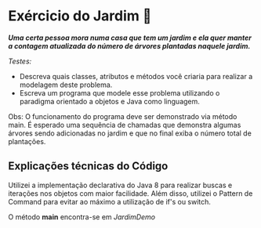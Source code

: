 # Exércicio do Jardim 🌴
**_Uma certa pessoa mora numa casa que tem um jardim e ela quer manter a contagem atualizada do número de árvores plantadas naquele jardim._** 

_Testes:_

- Descreva quais classes, atributos e métodos você criaria para realizar a modelagem deste problema.
- Escreva um programa que modele esse problema utilizando o paradigma orientado a objetos e Java como linguagem. 

Obs: O funcionamento do programa deve ser demonstrado via método main. É esperado uma sequência de chamadas que demonstra algumas árvores sendo adicionadas no jardim e que no final exiba o número total de plantações.

## Explicações técnicas do Código

Utilizei a implementação declarativa do Java 8 para realizar buscas e iterações nos objetos com maior facilidade. Além disso, utilizei o Pattern de Command para evitar ao máximo a utilização de if's ou switch.

O método __main__ encontra-se em *JardimDemo*
